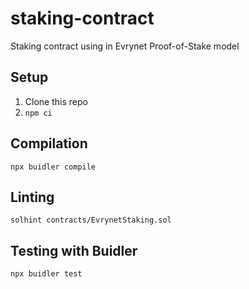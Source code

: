 # staking-contract
Staking contract using in Evrynet Proof-of-Stake model

## Setup
1. Clone this repo
2. `npm ci`

## Compilation
`npx buidler compile`

## Linting
`solhint contracts/EvrynetStaking.sol`

## Testing with Buidler
`npx buidler test`